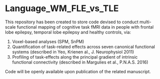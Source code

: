 # Language_WM_FLE_vs_TLE

This repository has been created to store code devised to conduct multi-scale functional mapping of cognitive task fMRI data in people with frontal lobe epilepsy, temporal lobe epilepsy and healthy controls, via:
1) Voxel-based analyses (SPM, SnPM)
2) Quantification of task-related effects across seven canonical functional systems (described in Yeo, Krienen al., J. Neurophysiol 2011)
3) Profiling of task-effects along the principal gradient of intrinsic functional connectivity (described in Margulies et al., P.N.A.S. 2016)

Code will be openly available upon publication of the related manuscript.
